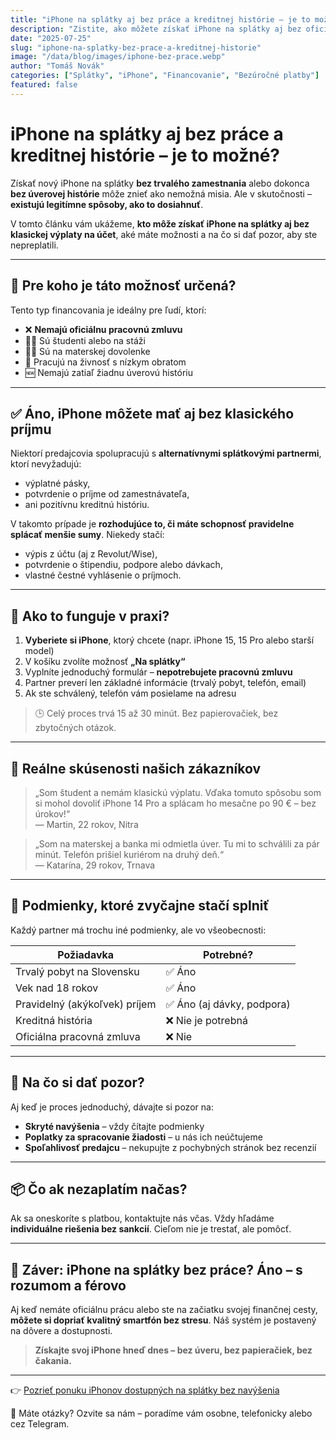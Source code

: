 ```yaml
---
title: "iPhone na splátky aj bez práce a kreditnej histórie – je to možné?"
description: "Zistite, ako môžete získať iPhone na splátky aj bez oficiálneho zamestnania alebo úverovej histórie. Jednoducho, rýchlo a bez skrytých podmienok."
date: "2025-07-25"
slug: "iphone-na-splatky-bez-prace-a-kreditnej-historie"
image: "/data/blog/images/iphone-bez-prace.webp"
author: "Tomáš Novák"
categories: ["Splátky", "iPhone", "Financovanie", "Bezúročné platby"]
featured: false
---
```


# iPhone na splátky aj bez práce a kreditnej histórie – je to možné?

Získať nový iPhone na splátky **bez trvalého zamestnania** alebo dokonca **bez úverovej histórie** môže znieť ako nemožná misia. Ale v skutočnosti – **existujú legitímne spôsoby, ako to dosiahnuť**. 

V tomto článku vám ukážeme, **kto môže získať iPhone na splátky aj bez klasickej výplaty na účet**, aké máte možnosti a na čo si dať pozor, aby ste nepreplatili.

---

## 📱 Pre koho je táto možnosť určená?

Tento typ financovania je ideálny pre ľudí, ktorí:

- ❌ **Nemajú oficiálnu pracovnú zmluvu**
- 🧑‍🎓 Sú študenti alebo na stáži
- 👩‍🍼 Sú na materskej dovolenke
- 🧾 Pracujú na živnosť s nízkym obratom
- 🆕 Nemajú zatiaľ žiadnu úverovú históriu

---

## ✅ Áno, iPhone môžete mať aj bez klasického príjmu

Niektorí predajcovia spolupracujú s **alternatívnymi splátkovými partnermi**, ktorí nevyžadujú:

- výplatné pásky,
- potvrdenie o príjme od zamestnávateľa,
- ani pozitívnu kreditnú históriu.

V takomto prípade je **rozhodujúce to, či máte schopnosť pravidelne splácať menšie sumy**. Niekedy stačí:

- výpis z účtu (aj z Revolut/Wise),
- potvrdenie o štipendiu, podpore alebo dávkach,
- vlastné čestné vyhlásenie o príjmoch.

---

## 🛒 Ako to funguje v praxi?

1. **Vyberiete si iPhone**, ktorý chcete (napr. iPhone 15, 15 Pro alebo starší model)
2. V košíku zvolíte možnosť **„Na splátky“**
3. Vyplníte jednoduchý formulár – **nepotrebujete pracovnú zmluvu**
4. Partner preverí len základné informácie (trvalý pobyt, telefón, email)
5. Ak ste schválený, telefón vám posielame na adresu

> 🕒 Celý proces trvá 15 až 30 minút. Bez papierovačiek, bez zbytočných otázok.

---

## 💬 Reálne skúsenosti našich zákazníkov

> „Som študent a nemám klasickú výplatu. Vďaka tomuto spôsobu som si mohol dovoliť iPhone 14 Pro a splácam ho mesačne po 90 € – bez úrokov!“  
> — Martin, 22 rokov, Nitra

> „Som na materskej a banka mi odmietla úver. Tu mi to schválili za pár minút. Telefón prišiel kuriérom na druhý deň.“  
> — Katarína, 29 rokov, Trnava

---

## 📌 Podmienky, ktoré zvyčajne stačí splniť

Každý partner má trochu iné podmienky, ale vo všeobecnosti:

| Požiadavka                      | Potrebné?     |
|--------------------------------|---------------|
| Trvalý pobyt na Slovensku      | ✅ Áno         |
| Vek nad 18 rokov               | ✅ Áno         |
| Pravidelný (akýkoľvek) príjem | ✅ Áno (aj dávky, podpora) |
| Kreditná história              | ❌ Nie je potrebná |
| Oficiálna pracovná zmluva      | ❌ Nie         |

---

## 🧠 Na čo si dať pozor?

Aj keď je proces jednoduchý, dávajte si pozor na:

- **Skryté navýšenia** – vždy čítajte podmienky
- **Poplatky za spracovanie žiadosti** – u nás ich neúčtujeme
- **Spoľahlivosť predajcu** – nekupujte z pochybných stránok bez recenzií

---

## 📦 Čo ak nezaplatím načas?

Ak sa oneskoríte s platbou, kontaktujte nás včas. Vždy hľadáme **individuálne riešenia bez sankcií**. Cieľom nie je trestať, ale pomôcť.

---

## 🏁 Záver: iPhone na splátky bez práce? Áno – s rozumom a férovo

Aj keď nemáte oficiálnu prácu alebo ste na začiatku svojej finančnej cesty, **môžete si dopriať kvalitný smartfón bez stresu**. Náš systém je postavený na dôvere a dostupnosti.

> **Získajte svoj iPhone hneď dnes – bez úveru, bez papieračiek, bez čakania.**

---

👉 [Pozrieť ponuku iPhonov dostupných na splátky bez navýšenia](./iphone)

📍 Máte otázky? Ozvite sa nám – poradíme vám osobne, telefonicky alebo cez Telegram.
